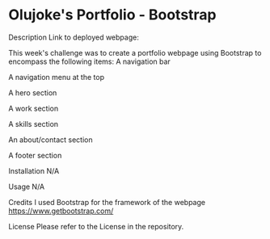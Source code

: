 # Olujoke's Portfolio - Bootstrap

Description
Link to deployed webpage: 

This week's challenge was to create a portfolio webpage using Bootstrap to encompass the following items:
A navigation bar

A navigation menu at the top

A hero section

A work section

A skills section

An about/contact section

A footer section




Installation
N/A

Usage
N/A

Credits
I used Bootstrap for the framework of the webpage https://www.getbootstrap.com/


License
Please refer to the License in the repository.